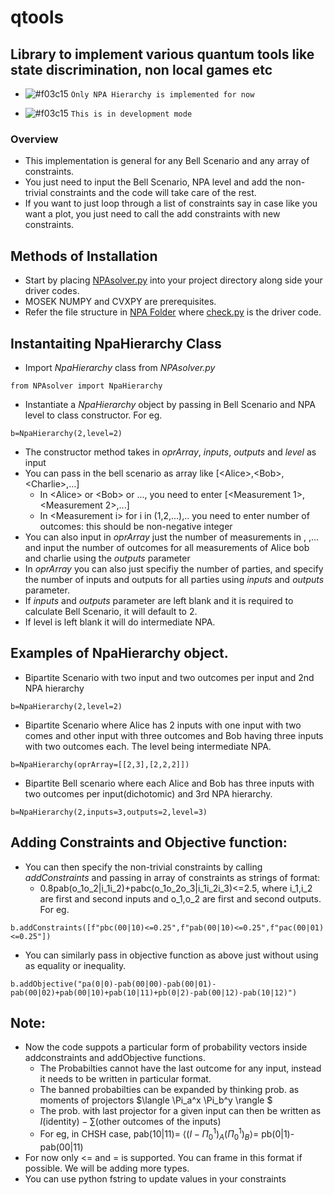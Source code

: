 # qtools
## Library to implement various quantum tools like state discrimination, non local games etc
- ![#f03c15](https://via.placeholder.com/15/f03c15/f03c15.png) `Only NPA Hierarchy is implemented for now`

- ![#f03c15](https://via.placeholder.com/15/f03c15/f03c15.png) `This is in development mode`
### Overview

- This implementation is general for any Bell Scenario and any array of constraints.
- You just need to input the Bell Scenario, NPA level and add the non-trivial constraints and the code will take care of the rest.
- If you want to just loop through a list of constraints say in case like you want a plot, you just need to call the add constraints with new constraints.

## Methods of Installation
- Start by placing [NPAsolver.py](https://github.com/abh1mishra/qtools/blob/main/NPA/NPAsolver.py) into your project directory along side your driver codes.
- MOSEK NUMPY and CVXPY are prerequisites.
- Refer the file structure in [NPA Folder](https://github.com/abh1mishra/qtools/tree/main/NPA) where [check.py](https://github.com/abh1mishra/qtools/blob/main/NPA/check.py) is the driver code.

## Instantaiting NpaHierarchy Class
- Import *NpaHierarchy* class from *NPAsolver.py*
```
from NPAsolver import NpaHierarchy
```
- Instantiate a *NpaHierarchy* object by passing in Bell Scenario and NPA level to class constructor. For eg.
```
b=NpaHierarchy(2,level=2)
```
- The constructor method takes in *oprArray*, *inputs*, *outputs* and *level* as input
- You can pass in the bell scenario as array like [\<Alice>,\<Bob>,\<Charlie>,...]
  - In \<Alice> or \<Bob> or ..., you need to enter [\<Measurement 1>,\<Measurement 2>,...]
  - In \<Measurement i> for i in (1,2,...),.. you need to enter number of outcomes: this should be non-negative integer
- You can also input in *oprArray* just the number of measurements in <Alice>, <Bob> ,... and  input the number of outcomes for all measurements of Alice bob and charlie using the *outputs* parameter
- In *oprArray* you can also just specifiy the number of parties, and specify the number of inputs and outputs for all parties using *inputs* and *outputs* parameter.
- If *inputs* and *outputs* parameter are left blank and it is required to calculate Bell Scenario, it will default to 2.
- If level is left blank it will do intermediate NPA.
## Examples of NpaHierarchy object.
- Bipartite Scenario with two input and two outcomes per input and 2nd NPA hierarchy
```
b=NpaHierarchy(2,level=2)
```
- Bipartite Scenario where Alice has 2 inputs with one input with two comes and other input with three outcomes and Bob having three inputs with two outcomes each. The level being intermediate NPA.
```
b=NpaHierarchy(oprArray=[[2,3],[2,2,2]])
```
- Bipartite Bell scenario where each Alice and Bob has three inputs with two outcomes per input(dichotomic) and 3rd NPA hierarchy.
```
b=NpaHierarchy(2,inputs=3,outputs=2,level=3)
```
## Adding Constraints and Objective function:
- You can then specify the non-trivial constraints by calling *addConstraints* and passing in array of constraints as strings of format:
  - 0.8pab(o_1o_2|i_1i_2)+pabc(o_1o_2o_3|i_1i_2i_3)<=2.5, where i_1,i_2 are first and second inputs and o_1,o_2 are first and second outputs. For eg.
```
b.addConstraints([f"pbc(00|10)<=0.25",f"pab(00|10)<=0.25",f"pac(00|01)<=0.25"])
```
- You can similarly pass in objective function as above just without using as equality or inequality.
```
b.addObjective("pa(0|0)-pab(00|00)-pab(00|01)-pab(00|02)+pab(00|10)+pab(10|11)+pb(0|2)-pab(00|12)-pab(10|12)")
```
## Note:
- Now the code suppots a particular form of probability vectors inside addconstraints and addObjective functions.
  - The Probabilties cannot have the last outcome for any input, instead it needs to be written in particular format.
  - The banned probabilties can be expanded by thinking prob. as moments of projectors $\langle \Pi_a^x \Pi_b^y \rangle $
  - The prob. with last projector for a given input can then be written as $I(\textrm{identity})-\sum(\textrm{other outcomes of the inputs})$
  - For eg, in CHSH case, pab(10|11)= $\langle (I-\Pi_0^1)_A (\Pi_0^1)_B \rangle =$ pb(0|1)-pab(00|11) 
- For now only <= and = is supported. You can frame in this format if possible. We will be adding more types.
- You can use python fstring to update values in your constraints
